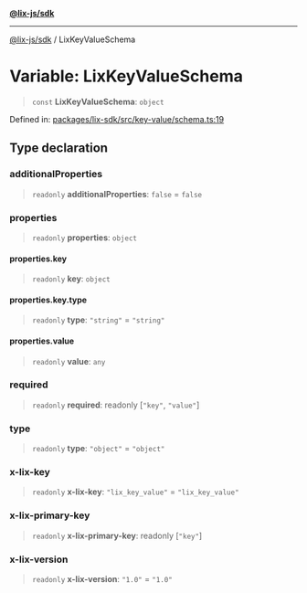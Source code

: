 [**@lix-js/sdk**](../README.md)

***

[@lix-js/sdk](../README.md) / LixKeyValueSchema

# Variable: LixKeyValueSchema

> `const` **LixKeyValueSchema**: `object`

Defined in: [packages/lix-sdk/src/key-value/schema.ts:19](https://github.com/opral/monorepo/blob/3025726c2bce8185b41ef0b1b2f7cc069ebcf2b0/packages/lix-sdk/src/key-value/schema.ts#L19)

## Type declaration

### additionalProperties

> `readonly` **additionalProperties**: `false` = `false`

### properties

> `readonly` **properties**: `object`

#### properties.key

> `readonly` **key**: `object`

#### properties.key.type

> `readonly` **type**: `"string"` = `"string"`

#### properties.value

> `readonly` **value**: `any`

### required

> `readonly` **required**: readonly \[`"key"`, `"value"`\]

### type

> `readonly` **type**: `"object"` = `"object"`

### x-lix-key

> `readonly` **x-lix-key**: `"lix_key_value"` = `"lix_key_value"`

### x-lix-primary-key

> `readonly` **x-lix-primary-key**: readonly \[`"key"`\]

### x-lix-version

> `readonly` **x-lix-version**: `"1.0"` = `"1.0"`
